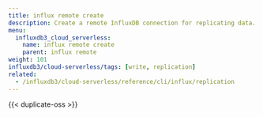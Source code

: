 ```yaml
---
title: influx remote create
description: Create a remote InfluxDB connection for replicating data.
menu:
  influxdb3_cloud_serverless:
    name: influx remote create
    parent: influx remote
weight: 101
influxdb3/cloud-serverless/tags: [write, replication]
related:
  - /influxdb3/cloud-serverless/reference/cli/influx/replication
---
```


{{< duplicate-oss >}}
